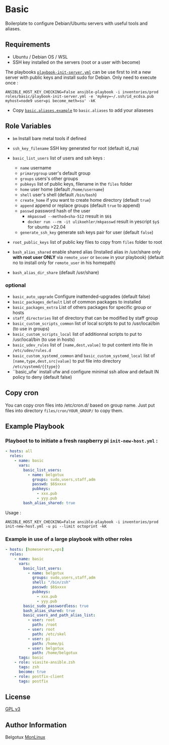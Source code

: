 Basic
=====

Boilerplate to configure Debian/Ubuntu servers with useful tools and aliases.

Requirements
------------

- Ubuntu / Debian OS / WSL
- SSH key installed on the servers (root or a user with become)

The playbooks [`playbook-init-server.yml`](playbook-init-server.yml) can be use first to init a new server with public keys and install sudo for Debian. Only need to execute once : 
```
ANSIBLE_HOST_KEY_CHECKING=False ansible-playbook -i inventories/prod roles/basic/playbook-init-server.yml -e 'mykey=~/.ssh/id_ecdsa.pub myhost=node9 user=pi become_meth=su' -kK
``` 

- Copy [`basic.aliases.example`](files/basic.aliases.example) to `basic.aliases` to add your aliaseses

Role Variables
--------------

- `bm` Install bare metal tools if defined
- `ssh_key_filename` SSH key generated for root (default id_rsa)

- `basic_list_users` list of users and ssh keys :
  - `name` username
  - `primarygroup` user's default group
  - `groups` users's other groups
  - `pubkeys` list of public keys, filename in the `files` folder 
  - `home` user home (default `/home/username`)
  - `shell` user's shell (default `/bin/bash`)
  - `create_home` if you want to create home directory (default `true`)
  - `append` append or replace groups (default `true` to append)
  - `passwd` password hash of the user 
    - `mkpasswd --method=sha-512` rresult in `$6$`
    - `docker run --rm -it ulikoehler/mkpasswd` result in yescript `$y$` for ubuntu >22.04
  - `generate_ssh_key` generate ssh keys pair for user (default `false`)
- `root_public_keys` list of public key files to copy from `files` folder to root

- `bash_alias_shared` enable shared alias (Installed alias in /usr/share only **with root user ONLY** via `remote_user` or `become` in your playbook) (default no to install only for `remote_user` in his homepath)
- `bash_alias_dir_share` (default /usr/share)

### optional
- `basic_auto_upgrade` Configure inattended-upgrades (default false)
- `basic_packages_default` List of common packages to installed
- `basic_packages_extra` List of others packages for specific group or hosts
- `staff_directories` list of directory that can be modified by staff group
- `basic_custom_scripts_common` list of local scripts to put to /usr/local/bin (to use in groups)
- `basic_custom_scripts_local` list of additionnal scripts to put to /usr/local/bin (to use in hosts)
- `basic_udev_rules` list of `[name,dest,value]` to put content into file in `/etc/udev/rules.d`
- `basic_custom_systemd_common` and `basic_custom_systemd_local` list of `[name,type,dest,src|value]` to put file into directory `/etc/systemd/{{type}}`
- ``basic_ufw` install ufw and configure minimal ssh allow and default IN policy to deny (default false)

Copy cron
---------
You can copy cron files into /etc/cron.d/ based on group name. Just put files into directory `files/cron/YOUR_GROUP/` to copy them.

Example Playbook
----------------

### Playboot to to initiate a fresh raspberry pi `init-new-host.yml` : 
```yml
- hosts: all
  roles:
    - name: basic
      vars: 
        basic_list_users:
          - name: belgotux
            groups: sudo,users,staff,adm
            passwd: $6$xxxx
            pubkeys:
              - xxx.pub
              - yyy.pub
        bash_alias_shared: true
```
Usage : 
```
ANSIBLE_HOST_KEY_CHECKING=False ansible-playbook -i inventories/prod init-new-host.yml -u pi --limit octoprint -kK
```


### Example in use of a large playbook with other roles
```yml
- hosts: [homeservers,vps]
  roles:
    - name: basic
      vars: 
        basic_list_users:
          - name: belgotux
            groups: sudo,users,staff,adm
            shell: "/bin/zsh"
            passwd: $6$xxxx
            pubkeys:
              - xxx.pub
              - yyy.pub
        basic_sudo_passwordless: true
        bash_alias_shared: true
        basic_users_and_path_alias_list:
          - user: root
            path: /root
          - user: root
            path: /etc/skel
          - user: pi
            path: /home/pi
          - user: belgotux
            path: /home/belgotux
      tags: basic
    - role: viasite-ansible.zsh
      tags: zsh
      become: true
    - role: postfix-client
      tags: postfix
```

License
-------

[GPL v3](https://www.gnu.org/licenses/gpl-3.0.en.html)

Author Information
------------------

Belgotux
[MonLinux](https://www.monlinux.net)

